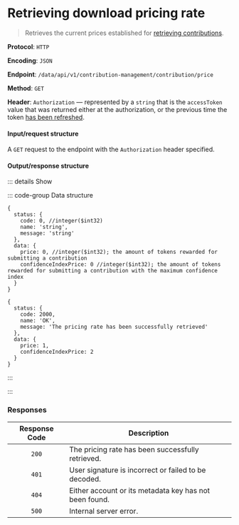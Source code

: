 # Retrieving download pricing rate

> Retrieves the current prices established for [retrieving contributions](retrieving-contributions.md).

**Protocol**: `HTTP`

**Encoding**: `JSON`

**Endpoint**: `/data/api/v1/contribution-management/contribution/price`

**Method**: `GET`

**Header**: `Authorization` — represented by a `string` that is the `accessToken` value that was returned either at the authorization, or the previous time the token [has been refreshed](refreshing-authentication-tokens.md).

#### Input/request structure

A `GET` request to the endpoint with the `Authorization` header specified.

#### Output/response structure

::: details Show

::: code-group Data structure

```json5 [Structure]
{
  status: {
    code: 0, //integer($int32)
    name: 'string',
    message: 'string'
  },
  data: {
    price: 0, //integer($int32); the amount of tokens rewarded for submitting a contribution
    confidenceIndexPrice: 0 //integer($int32); the amount of tokens rewarded for submitting a contribution with the maximum confidence index
  }
}
```

```json5 [Example]
{
  status: {
    code: 2000,
    name: 'OK',
    message: 'The pricing rate has been successfully retrieved'
  },
  data: {
    price: 1,
    confidenceIndexPrice: 2
  }
}
```

:::

:::

### Responses

| Response Code | Description                                            |
| :-----------: | ------------------------------------------------------ |
|     `200`     | The pricing rate has been successfully retrieved.      |
|     `401`     | User signature is incorrect or failed to be decoded.   |
|     `404`     | Either account or its metadata key has not been found. |
|     `500`     | Internal server error.                                 |
